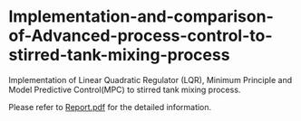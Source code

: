 # Implementation-and-comparison-of-Advanced-process-control-to-stirred-tank-mixing-process
Implementation of Linear Quadratic Regulator (LQR), Minimum Principle and Model Predictive Control(MPC) to stirred tank mixing process.

Please refer to [Report.pdf](Report.pdf) for the detailed information.
